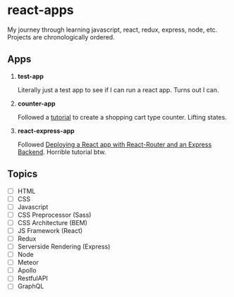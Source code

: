 # react-apps
My journey through learning javascript, react, redux, express, node, etc. Projects are chronologically ordered.

## Apps

1. **test-app**

   Literally just a test app to see if I can run a react app. Turns out I can.

2. **counter-app**

   Followed a [tutorial](https://www.youtube.com/watch?v=Ke90Tje7VS0) to create a shopping cart type counter. Lifting states.  
3. **react-express-app**

   Followed [Deploying a React app with React-Router and an Express Backend](https://dev.to/nburgess/creating-a-react-app-with-react-router-and-an-express-backend-33l3). Horrible tutorial btw.

## Topics
- [ ] HTML
- [ ] CSS
- [ ] Javascript
- [ ] CSS Preprocessor (Sass)
- [ ] CSS Architecture (BEM)
- [ ] JS Framework (React)
- [ ] Redux
- [ ] Serverside Rendering (Express)
- [ ] Node
- [ ] Meteor
- [ ] Apollo
- [ ] RestfulAPI
- [ ] GraphQL
